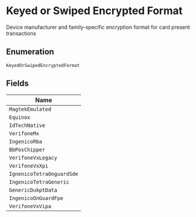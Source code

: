 
# Keyed or Swiped Encrypted Format

Device manufacturer and family-specific encryption format for card present transactions

## Enumeration

`KeyedOrSwipedEncryptedFormat`

## Fields

| Name |
|  --- |
| `MagtekEmulated` |
| `Equinox` |
| `IdTechNative` |
| `VerifoneMx` |
| `IngenicoRba` |
| `BbPosChipper` |
| `VerifoneVxLegacy` |
| `VerifoneVxXpi` |
| `IgnenicoTetraOnguardSde` |
| `IngenicoTetraGeneric` |
| `GenericDukptData` |
| `IngenicoOnGuardFpe` |
| `VerifoneVxVipa` |

